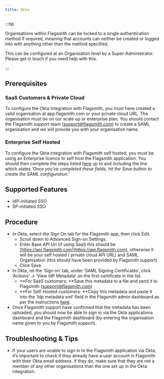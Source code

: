 ```yaml
---
title: Okta
---
```


:::tip

Organisations within Flagsmith can be locked to a single authentication method if required, meaning that accounts can
neither be created or logged into with anything other than the method specified.

This can be configured at an Organisation level by a Super-Administrator. Please get in touch if you need help with
this.

:::

## Prerequisites

### SaaS Customers & Private Cloud

To configure the Okta integration with Flagsmith, you must have created a valid organisation at app.flagsmith.com or
your private cloud URL. The organisation must be on our scale up or enterprise plan. You should contact the Flagsmith
support team (support@flagsmith.com) to create a SAML organisation and we will provide you with your organisation name.

### Enterprise Self Hosted

To configure the Okta integration with Flagsmith self hosted, you must be using an Enterprise licence to self host the
Flagsmith application. You should then complete the steps listed [here](/deployment/configuration/authentication/saml)
up to and including the line which states ‘_Once you've completed these fields, hit the Save button to create the SAML
configuration._’

## Supported Features

- IdP-initiated SSO
- SP-initiated SSO

## Procedure

- In Okta, select the Sign On tab for the Flagsmith app, then click Edit.
  - Scroll down to Advanced Sign-on Settings.
  - Enter Base API Url (if using SaaS this should be [https://api.flagsmith.com](https://api.flagsmith.com), otherwise
    it will be your self hosted / private cloud API URL) and SAML Organisation (this should have been provided by
    Flagsmith support)
  - Click Save.
- In Okta, on the ‘Sign on’ tab, under ‘SAML Signing Certificates’, click ‘Actions’ -> ‘View IdP Metadata’ on the first
  certificate in the list.
  - **For SaaS customers: **Save this metadata to a file and send it to Flagsmith
    ([support@flagsmith.com](mailto:support@flagsmith.com))
  - **For Self-Hosted customers: **Copy this metadata and paste it into the ‘Idp metadata xml’ field in the Flagsmith
    admin dashboard as per the instructions [here](/deployment/configuration/authentication/saml).
- Once Flagsmith support have confirmed that the metadata has been uploaded, you should now be able to sign in via the
  Okta applications dashboard and the Flagsmith dashboard (by entering the organisation name given to you by Flagsmith
  support).

## Troubleshooting & Tips

- If your users are unable to sign in to the Flagsmith application via Okta, it’s important to check if they already
  have a user account in Flagsmith with their Okta email address. If they do, make sure that they are not a member of
  any other organisations than the one set up in the Okta integration.
